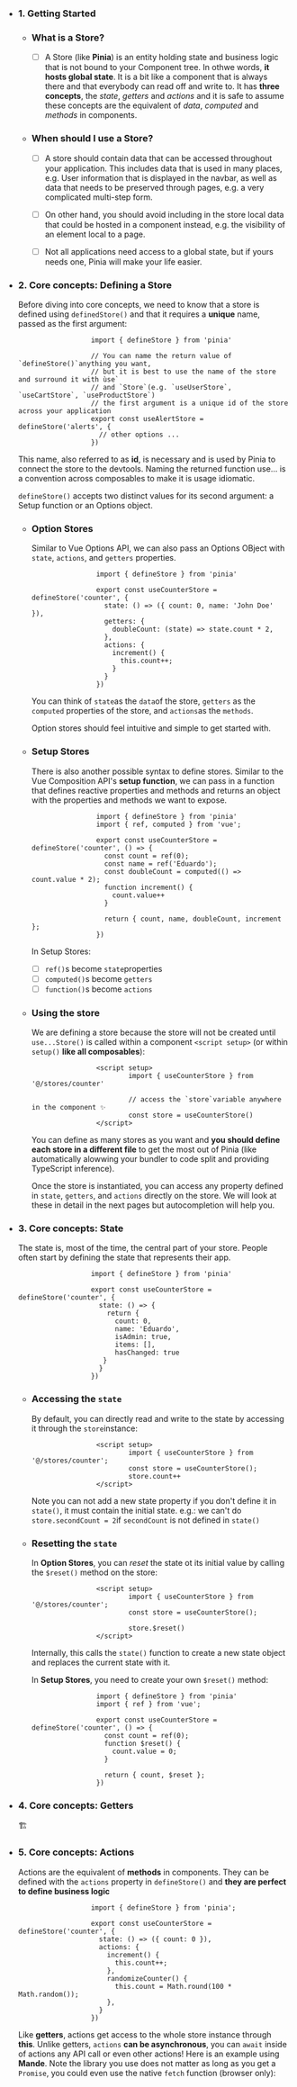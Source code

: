 - ### 1. Getting Started

  - ### What is a Store?

    - [ ] A Store (like **Pinia**) is an entity holding state and business logic that is not bound to your Component tree. In othwe words, **it hosts global state**. It is a bit like a component that is always there and that everybody can read off and write to. It has **three concepts**, the *state*, *getters* and *actions* and it is safe to assume these concepts are the equivalent of *data*, *computed* and *methods* in components.

  - ### When should I use a Store?

    - [ ] A store should contain data that can be accessed throughout your application. This includes data that is used in many places, e.g. User information that is displayed in the navbar, as well as data that needs to be preserved through pages, e.g. a very complicated multi-step form.
   
    - [ ] On other hand, you should avoid including in the store local data that could be hosted in a component instead, e.g. the visibility of an element local to a page.
   
    - [ ] Not all applications need access to a global state, but if yours needs one, Pinia will make your life easier.

- ### 2. Core concepts: Defining a Store
        
    Before diving into core concepts, we need to know that a store is defined using `definedStore()` and that it requires a **unique** name, passed as the first argument:

              
                        import { defineStore } from 'pinia'

                        // You can name the return value of `defineStore()`anything you want,
                        // but it is best to use the name of the store and surround it with ùse`
                        // and `Store`(e.g. `useUserStore`, `useCartStore`, `useProductStore`)
                        // the first argument is a unique id of the store across your application
                        export const useAlertStore = defineStore('alerts', {
                          // other options ...
                        })
  

    This name, also referred to as **id**, is necessary and is used by Pinia to connect the store to the devtools. Naming the returned function use... is a convention across composables to make it is usage idiomatic.

  `defineStore()` accepts two distinct values for its second argument: a Setup function or an Options object.


  - ### Option Stores
 
      Similar to Vue Options API, we can also pass an Options OBject with `state`, `actions`, and `getters` properties.
            
                        import { defineStore } from 'pinia'

                        export const useCounterStore = defineStore('counter', {
                          state: () => ({ count: 0, name: 'John Doe' }),
                          getters: {
                            doubleCount: (state) => state.count * 2,
                          },
                          actions: {
                            increment() {
                              this.count++;
                            }
                          }
                        })

    You can think of `state`as the `data`of the store, `getters` as the `computed` properties of the store, and `actions`as the `methods`.

    Option stores should feel intuitive and simple to get started with.


  - ### Setup Stores
 
      There is also another possible syntax to define stores. Similar to the Vue Composition API's **setup function**, we can pass in a function that defines reactive properties and methods and returns an object with the properties and methods we want to expose.
            
                        import { defineStore } from 'pinia'
                        import { ref, computed } from 'vue';

                        export const useCounterStore = defineStore('counter', () => {
                          const count = ref(0);
                          const name = ref('Eduardo');
                          const doubleCount = computed(() => count.value * 2);
                          function increment() {
                            count.value++
                          }
 
                          return { count, name, doubleCount, increment };
                        })

    In Setup Stores:

    - [ ] `ref()`s become `state`properties
    - [ ] `computed()`s become `getters`
    - [ ] `function()`s become `actions`

  - ### Using the store
 
      We are defining a store because the store will not be created until `use...Store()` is called within a component `<script setup>` (or within `setup()` **like all composables**):

                        <script setup>
                                import { useCounterStore } from '@/stores/counter'
        
                                // access the `store`variable anywhere in the component ✨
                                const store = useCounterStore()
                        </script>

      You can define as many stores as you want and **you should define each store in a different file** to get the most out of Pinia (like automatically alowwing your bundler to code split and providing TypeScript inference).

      Once the store is instantiated, you can access any property defined in `state`, `getters`, and `actions` directly on the store. We will look at these in detail in the next pages but autocompletion will help you.

- ### 3. Core concepts: State
        
    The state is, most of the time, the central part of your store. People often start by defining the state that represents their app.

                        import { defineStore } from 'pinia'

                        export const useCounterStore = defineStore('counter', {
                          state: () => {
                            return {
                              count: 0,
                              name: 'Eduardo',
                              isAdmin: true,
                              items: [],
                              hasChanged: true
                           }
                          }
                        })
  
  - ### Accessing the `state`
 
      By default, you can directly read and write to the state by accessing it through the `store`instance:

                        <script setup>
                                import { useCounterStore } from '@/stores/counter';
                                const store = useCounterStore();
                                store.count++
                        </script>

      Note you can not add a new state property if you don't define it in `state()`, it must contain the initial state. e.g.: we can't do `store.secondCount = 2`if `secondCount` is not defined in `state()`

  - ### Resetting the `state`
 
      In **Option Stores**, you can *reset* the state ot its initial value by calling the `$reset()` method on the store:

                        <script setup>
                                import { useCounterStore } from '@/stores/counter';
                                const store = useCounterStore();

                                store.$reset()
                        </script>

      Internally, this calls the `state()` function to create a new state object and replaces the current state with it.

      In **Setup Stores**, you need to create your own `$reset()` method:

                        import { defineStore } from 'pinia'
                        import { ref } from 'vue';

                        export const useCounterStore = defineStore('counter', () => {
                          const count = ref(0);
                          function $reset() {
                            count.value = 0;
                          }
 
                          return { count, $reset };
                        })

- ### 4. Core concepts: Getters
        
    🏗️

- ### 5. Core concepts: Actions
        
    Actions are the equivalent of **methods** in components. They can be defined with the `actions` property in `defineStore()` and **they are perfect to define business logic**

                        import { defineStore } from 'pinia';

                        export const useCounterStore = defineStore('counter', {
                          state: () => ({ count: 0 }),
                          actions: {
                            increment() {
                              this.count++;
                            },
                            randomizeCounter() {
                              this.count = Math.round(100 * Math.random());
                            },
                          }
                        })

    Like **getters**, actions get access to the whole store instance through **this**. Unlike getters, `actions` **can be asynchronous**, you can `await` inside of actions any API call or even other actions! Here is an example using **Mande**. Note the library you use does not matter as long as you get a `Promise`, you could even use the native `fetch` function (browser only): 
